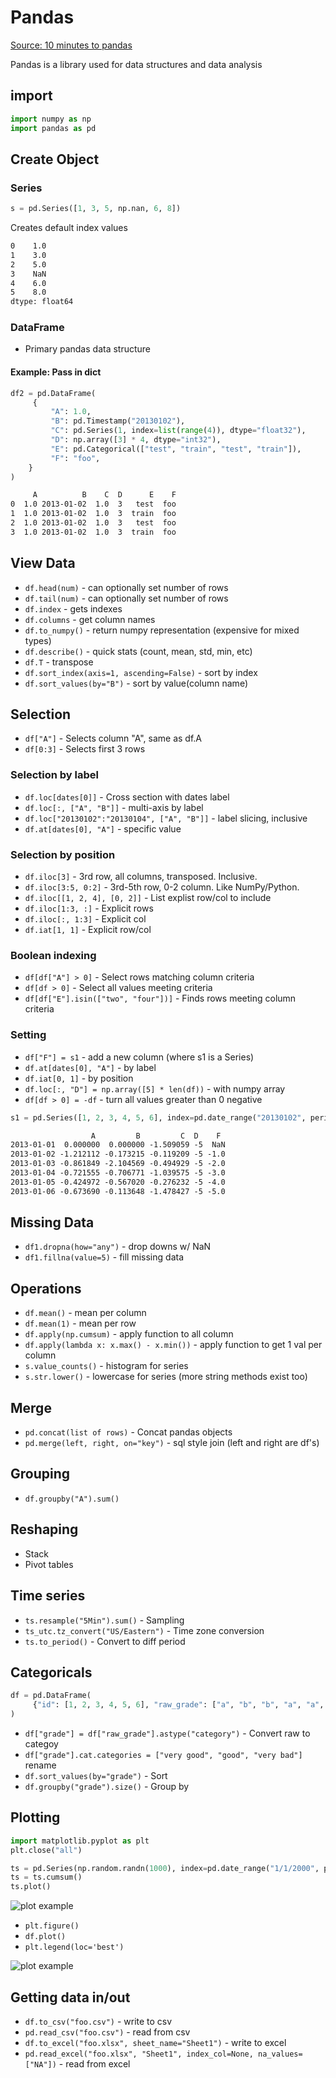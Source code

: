 # Pandas

[Source: 10 minutes to pandas](https://pandas.pydata.org/pandas-docs/stable/user_guide/10min.html)

Pandas is a library used for data structures and data analysis

## import

```python
import numpy as np
import pandas as pd
```

## Create Object

### Series

```python
s = pd.Series([1, 3, 5, np.nan, 6, 8])
```

Creates default index values

```txt
0    1.0
1    3.0
2    5.0
3    NaN
4    6.0
5    8.0
dtype: float64
```

### DataFrame

- Primary pandas data structure

#### Example: Pass in dict

```python
df2 = pd.DataFrame(
     {
         "A": 1.0,
         "B": pd.Timestamp("20130102"),
         "C": pd.Series(1, index=list(range(4)), dtype="float32"),
         "D": np.array([3] * 4, dtype="int32"),
         "E": pd.Categorical(["test", "train", "test", "train"]),
         "F": "foo",
    }
)
```

```txt
     A          B    C  D      E    F
0  1.0 2013-01-02  1.0  3   test  foo
1  1.0 2013-01-02  1.0  3  train  foo
2  1.0 2013-01-02  1.0  3   test  foo
3  1.0 2013-01-02  1.0  3  train  foo
```

## View Data

- `df.head(num)` - can optionally set number of rows
- `df.tail(num)` - can optionally set number of rows
- `df.index` - gets indexes
- `df.columns` - get column names
- `df.to_numpy()` - return numpy representation (expensive for mixed types)
- `df.describe()` - quick stats (count, mean, std, min, etc)
- `df.T` - transpose
- `df.sort_index(axis=1, ascending=False)` - sort by index
- `df.sort_values(by="B")` - sort by value(column name)

## Selection

- `df["A"]` - Selects column "A", same as df.A
- `df[0:3]` - Selects first 3 rows

### Selection by label

- `df.loc[dates[0]]` - Cross section with dates label
- `df.loc[:, ["A", "B"]]` - multi-axis by label
- `df.loc["20130102":"20130104", ["A", "B"]]` - label slicing, inclusive
- `df.at[dates[0], "A"]` - specific value

### Selection by position

- `df.iloc[3]` - 3rd row, all columns, transposed. Inclusive.
- `df.iloc[3:5, 0:2]` - 3rd-5th row, 0-2 column. Like NumPy/Python.
- `df.iloc[[1, 2, 4], [0, 2]]` - List explist row/col to include
- `df.iloc[1:3, :]` - Explicit rows
- `df.iloc[:, 1:3]` - Explicit col
- `df.iat[1, 1]` - Explicit row/col

### Boolean indexing

- `df[df["A"] > 0]` - Select rows matching column criteria
- `df[df > 0]` - Select all values meeting criteria
- `df[df["E"].isin(["two", "four"])]` - Finds rows meeting column criteria

### Setting

- `df["F"] = s1` - add a new column (where s1 is a Series)
- `df.at[dates[0], "A"]` - by label
- `df.iat[0, 1]` - by position
- `df.loc[:, "D"] = np.array([5] * len(df))` - with numpy array
- `df[df > 0] = -df` - turn all values greater than 0 negative

```python
s1 = pd.Series([1, 2, 3, 4, 5, 6], index=pd.date_range("20130102", periods=6))
```

```txt
                  A         B         C  D    F
2013-01-01  0.000000  0.000000 -1.509059 -5  NaN
2013-01-02 -1.212112 -0.173215 -0.119209 -5 -1.0
2013-01-03 -0.861849 -2.104569 -0.494929 -5 -2.0
2013-01-04 -0.721555 -0.706771 -1.039575 -5 -3.0
2013-01-05 -0.424972 -0.567020 -0.276232 -5 -4.0
2013-01-06 -0.673690 -0.113648 -1.478427 -5 -5.0
```

## Missing Data

- `df1.dropna(how="any")` - drop downs w/ NaN
- `df1.fillna(value=5)` - fill missing data

## Operations

- `df.mean()` - mean per column
- `df.mean(1)` - mean per row
- `df.apply(np.cumsum)` - apply function to all column
- `df.apply(lambda x: x.max() - x.min())` - apply function to get 1 val per column
- `s.value_counts()` - histogram for series
- `s.str.lower()` - lowercase for series (more string methods exist too)

## Merge

- `pd.concat(list of rows)` - Concat pandas objects
- `pd.merge(left, right, on="key")` - sql style join (left and right are df's)

## Grouping

- `df.groupby("A").sum()`

## Reshaping

- Stack
- Pivot tables

## Time series

- `ts.resample("5Min").sum()` - Sampling
- `ts_utc.tz_convert("US/Eastern")` - Time zone conversion
- `ts.to_period()` - Convert to diff period

## Categoricals

```python
df = pd.DataFrame(
     {"id": [1, 2, 3, 4, 5, 6], "raw_grade": ["a", "b", "b", "a", "a", "e"]}
)
```

- `df["grade"] = df["raw_grade"].astype("category")` - Convert raw to categoy
- `df["grade"].cat.categories = ["very good", "good", "very bad"]` rename
- `df.sort_values(by="grade")` - Sort
- `df.groupby("grade").size()` - Group by

## Plotting

```python
import matplotlib.pyplot as plt
plt.close("all")

ts = pd.Series(np.random.randn(1000), index=pd.date_range("1/1/2000", periods=1000))
ts = ts.cumsum()
ts.plot()
```

![plot example](https://pandas.pydata.org/pandas-docs/stable/_images/series_plot_basic.png)

- `plt.figure()`
- `df.plot()`
- `plt.legend(loc='best')`

![plot example](https://pandas.pydata.org/pandas-docs/stable/_images/frame_plot_basic.png)

## Getting data in/out

- `df.to_csv("foo.csv")` - write to csv
- `pd.read_csv("foo.csv")` - read from csv
- `df.to_excel("foo.xlsx", sheet_name="Sheet1")` - write to excel
- `pd.read_excel("foo.xlsx", "Sheet1", index_col=None, na_values=["NA"])` - read from excel
